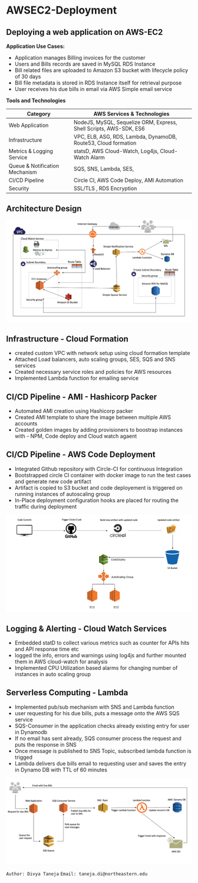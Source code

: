 # AWSEC2-Deployment

## Deploying a web application on AWS-EC2

**Application Use Cases:**

* Application manages Billing invoices for the customer
* Users and Bills records are saved in MySQL RDS Instance
* Bill related files are uploaded to Amazon S3 bucket with lifecycle policy of 30 days
* Bill file metadata is stored in RDS Instance itself for retrieval purpose
* User receives his due bills in email via AWS Simple email service

**Tools and Technologies**

  <table>
    <thead>
      <tr>
        <th>Category</th>
        <th>AWS Services & Technologies</th>
      </tr>
    </thead>
    <tbody>
        <tr>
            <td>Web Application</td>
            <td>NodeJS, MySQL, Sequelize ORM, Express, Shell Scripts, AWS-SDK, ES6</td>
        </tr>
        <tr>
            <td>Infrastructure</td>
            <td>VPC, ELB, ASG, RDS, Lambda, DynamoDB, Route53, Cloud formation</td>
        </tr>
         <tr>
            <td>Metrics & Logging Service</td>
            <td>statsD, AWS Cloud-Watch, Log4js, Cloud-Watch Alarm </td>
        </tr>
         <tr>
            <td>Queue & Notification Mechanism</td>
            <td>SQS, SNS, Lambda, SES, </td>
        </tr>
          <tr>
            <td>CI/CD Pipeline</td>
            <td>Circle CI, AWS Code Deploy, AMI Automation</td>
        </tr>
       <tr>
            <td>Security</td>
            <td>SSL/TLS , RDS Encryption</td>
        </tr>
    </tbody>
  </table>
  

## Architecture Design

![](AWSArchitecture.png)

## Infrastructure - Cloud Formation

* created custom VPC with network setup using cloud formation template
* Attached Load balancers, auto scaling groups, SES, SQS and SNS services
* Created necessary service roles and policies for AWS resources
* Implemented Lambda function for emailing service 

## CI/CD Pipeline - AMI - Hashicorp Packer

* Automated AMI creation using Hashicorp packer
* Created AMI template to share the image between multiple AWS accounts
* Created golden images by adding provisioners to boostrap instances with - NPM, Code deploy and Cloud watch agaent

## CI/CD Pipeline - AWS Code Deployment

* Integrated Github repository with Circle-CI for continuous Integration
* Bootstrapped circle CI container with docker image to run the test cases and generate new code artifact
* Artifact is copied to S3 bucket and code deployement is triggered on running instances of autoscaling group
* In-Place deployment configuration hooks are placed for routing the traffic during deployment

![](CodeDeployment.png)

## Logging & Alerting - Cloud Watch Services

* Embedded statD to collect various metrics such as counter for APIs hits and API response time etc
* logged the info, errors and warnings using log4js and further mounted them in AWS cloud-watch for analysis
* Implemented CPU Utilization based alarms for changing number of instances in auto scaling group

## Serverless Computing - Lambda 

* Implemented pub/sub mechanism with SNS and Lambda function
* user requesting for his due bills, puts a message onto the AWS SQS service
* SQS-Consumer in the application checks already existing entry for user in Dynamodb
* If no email has sent already, SQS consumer process the request and puts the response in SNS 
* Once message is published to SNS Topic, subscribed lambda function is trigged 
* Lambda delivers due bills email to requesting user and saves the entry in Dynamo DB with TTL of 60 minutes

![](Serverless.png)

`Author: Divya Taneja`
`Email: taneja.di@northeastern.edu`
